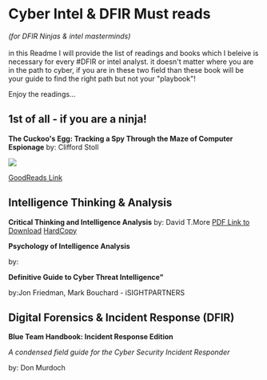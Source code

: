 # Cyber Intel & DFIR Must reads 
*(for DFIR Ninjas & intel masterminds)*
<br></br>
in this Readme I will provide the list of readings and books which I
beleive is necessary for every #DFIR or intel analyst. it doesn't
matter where you are in the path to cyber, if you are in these two
field than these book will be your guide to find the right path but
not your "playbook"! 

Enjoy the readings...

## 1st of all - if you are a ninja! ##
**The Cuckoo's Egg: Tracking a Spy Through the Maze of Computer Espionage**
by: Clifford Stoll

<img src ="https://images-na.ssl-images-amazon.com/images/I/51FvGO6fPKL._SY346_.jpg" />

[GoodReads Link](http://www.goodreads.com/book/show/18154.The_Cuckoo_s_Egg)


## Intelligence Thinking & Analysis ##
**Critical Thinking and Intelligence Analysis**
by: David T.More
[PDF Link to Download](http://www.au.af.mil/au/awc/awcgate/dia/ndic_moore_crit_analysis_hires.pdf)
[HardCopy](https://www.amazon.co.uk/Critical-Thinking-Intelligence-Analysis-David/dp/1523823003)


**Psychology of Intelligence Analysis**

by:


**Definitive Guide to Cyber Threat Intelligence"**

by:Jon Friedman, Mark Bouchard - iSIGHTPARTNERS


## Digital Forensics & Incident Response (DFIR) ##
**Blue Team Handbook: Incident Response Edition**

*A condensed field guide for the Cyber Security Incident Responder* 

by: Don Murdoch
